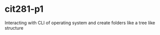 # cit281-p1
 Interacting with CLI of operating system and create folders like a tree like structure
